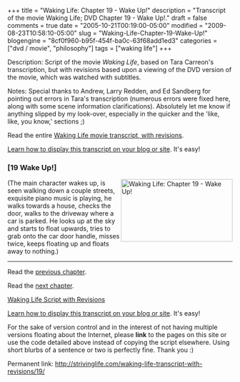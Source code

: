 +++
title = "Waking Life: Chapter 19 - Wake Up!"
description = "Transcript of the movie Waking Life; DVD Chapter 19 - Wake Up!."
draft = false
comments = true
date = "2005-10-21T00:19:00-05:00"
modified = "2009-08-23T10:58:10-05:00"
slug = "Waking-Life-Chapter-19-Wake-Up!"
blogengine = "8cf0f960-b95f-454f-ba0c-63f68add1ed3"
categories = ["dvd / movie", "philosophy"]
tags = ["waking life"]
+++

<div class="WPArticleInfo">
<p>
Description: Script of the movie <em>Waking Life</em>, based on Tara Carreon&#39;s transcription, but with revisions based upon a viewing of the DVD version of the movie, which was watched with subtitles. 
</p>
<p>
Notes: Special thanks to Andrew, Larry Redden, and Ed Sandberg for pointing out errors in Tara&#39;s transcription (numerous errors were fixed here, along with some scene information clarifications). Absolutely let me know if anything slipped by my look-over, especially in the quicker and the &#39;like, like, you know,&#39; sections ;) 
</p>
<p>
Read the entire <a href="/waking-life-transcript-with-revisions/">Waking Life movie transcript, with revisions</a>. 
</p>
<p>
<a href="/words/post/Display-parts-of-the-Waking-Life-Transcript-on-your-site.aspx">Learn how to display this transcript on your blog or site</a>. It&#39;s easy!
</p>
</div>
<h3 class="waking_life_chapter">[<a id="nineteen" name="nineteen" title="nineteen"></a>19 Wake Up!] </h3>
<p>
<a href="/files/images/WakingLife/WakingLife_19_1.jpg" onclick="window.open(this.href);return false;"><img src="/files/images/WakingLife/WakingLife_19_1_t.jpg" alt="Waking Life: Chapter 19 - Wake Up!" width="250" height="140" align="right" /></a>(The main character wakes up, is seen walking down a couple streets, exquisite piano music is playing, he walks towards a house, checks the door, walks to the driveway where a car is parked. He looks up at the sky and starts to float upwards, tries to grab onto the car door handle, misses twice, keeps floating up and floats away to nothing.) 
</p>
<hr />
<p>
Read the <a href="/waking-life-transcript-with-revisions/18/">previous chapter</a>. 
</p>
<p>
Read the <a href="/waking-life-transcript-with-revisions/20/">next chapter</a>. 
</p>
<p>
<a href="/waking-life-transcript-with-revisions/">Waking Life Script with Revisions</a> 
</p>
<div class="tip">
<p>
<a href="/words/post/Display-parts-of-the-Waking-Life-Transcript-on-your-site.aspx">Learn how to display this transcript on your blog or site</a>. It&#39;s easy!
</p>
<p>
For the sake of version control and in the interest of not having multiple versions floating about the Internet, please <strong>link</strong> to the pages on this site or use the code detailed above instead of copying the script elsewhere. Using short blurbs of a sentence or two is perfectly fine. Thank you :) 
</p>
<p>
Permanent link: <a href="/waking-life-transcript-with-revisions/19/">http://strivinglife.com/waking-life-transcript-with-revisions/19/</a>&nbsp; 
</p>
</div>

